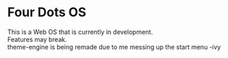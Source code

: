 # Four Dots OS
This is a Web OS that is currently in development. <br>
Features may break.<br>
theme-engine is being remade due to me messing up the start menu -ivy
